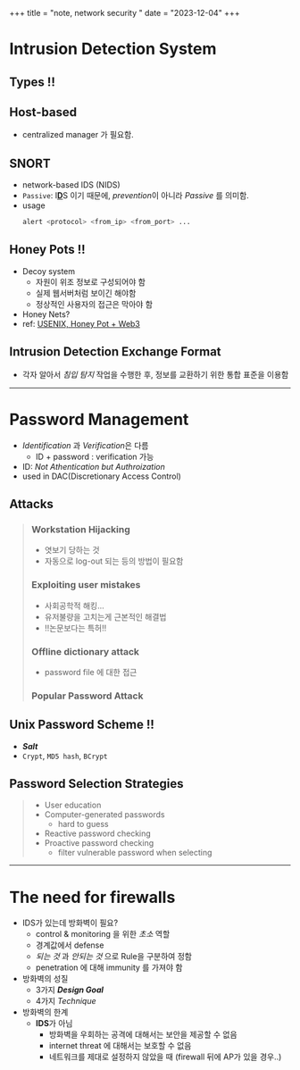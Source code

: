 +++
title = "note, network security "
date = "2023-12-04"
+++

# Intrusion Detection System

## Types !!

## Host-based
- centralized manager 가 필요함.

## SNORT
- network-based IDS (NIDS)
- `Passive`: I<u>**D**</u>S 이기 때문에, *prevention*이 아니라 *Passive* 를 의미함.
- usage
    ```bash
    alert <protocol> <from_ip> <from_port> ...
    ```

## Honey Pots !!
- Decoy system
    - 자원이 위조 정보로 구성되어야 함
    - 실제 웹서버처럼 보이긴 해야함
    - 정상적인 사용자의 접근은 막아야 함
- Honey Nets?
- ref: [USENIX, Honey Pot + Web3](https://www.usenix.org/conference/usenixsecurity19/presentation/ferreira) 

## Intrusion Detection Exchange Format
- 각자 알아서 *침입 탐지* 작업을 수행한 후, 정보를 교환하기 위한 통합 표준을 이용함

---

# Password Management
- *Identification* 과 *Verification*은 다름
    - ID + password : verification 가능
- ID: *Not Athentication but Authroization*
- used in DAC(Discretionary Access Control)

## Attacks

> ### Workstation Hijacking
> - 엿보기 당하는 것
> - 자동으로 log-out 되는 등의 방법이 필요함
> 
> ### Exploiting user mistakes
> - 사회공학적 해킹...
> - 유저불량을 고치는게 근본적인 해결법
> - !!논문보다는 특허!!
> 
> ### Offline dictionary attack
> - password file 에 대한 접근
> 
> ### Popular Password Attack

## Unix Password Scheme !!
- ***Salt***
- `Crypt`, `MD5 hash`, `BCrypt`

## Password Selection Strategies
> - User education
> - Computer-generated passwords
>     - hard to guess
> - Reactive password checking
> - Proactive password checking
>     - filter vulnerable password when selecting

---

# The need for firewalls
- IDS가 있는데 방화벽이 필요?
    - control & monitoring 을 위한 *초소*  역할
    - 경계값에서 defense
    - *되는 것* 과 *안되는 것* 으로 Rule을 구분하여 정함
    - penetration 에 대해 immunity 를 가져야 함
- 방화벽의 성질
    - 3가지 ***Design Goal***
    - 4가지 *Technique*
- 방화벽의 한계
    - **IDS**가 아님
        - 방화벽을 우회하는 공격에 대해서는 보안을 제공할 수 없음
        - internet threat 에 대해서는 보호할 수 없음
        - 네트워크를 제대로 설정하지 않았을 때 (firewall 뒤에 AP가 있을 경우..)
